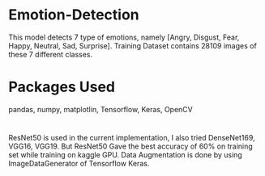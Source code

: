 # Emotion-Detection


This model detects 7 type of emotions, namely [Angry, Disgust, Fear, Happy, Neutral, Sad, Surprise].
Training Dataset contains 28109 images of these 7 different classes.

# Packages Used
pandas, numpy, matplotlin, Tensorflow, Keras, OpenCV

#
ResNet50 is used in the current implementation, I also tried DenseNet169, VGG16, VGG19. But ResNet50 Gave the best accuracy of 60% on training set while training on kaggle GPU.
Data Augmentation is done by using ImageDataGenerator of Tensorflow Keras.
